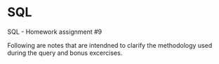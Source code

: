 # SQL
SQL - Homework assignment #9

Following are notes that are intendned to clarify the methodology used during the query and bonus excercises.
